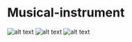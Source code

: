# Musical-instrument
![alt text](http://i.imgur.com/khDw1K1.jpg)
![alt text](http://i.imgur.com/SNwW20U.jpg)
![alt text](https://www.bareconductive.com/wp-content/uploads/2014/08/9b7e12a24d31488a9ae3a4a26fb558b5_large-480x321.jpg)
